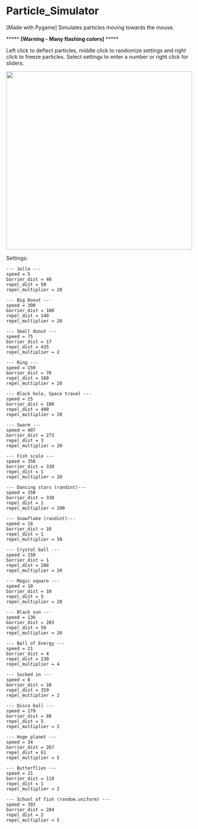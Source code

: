 # Particle_Simulator
[Made with Pygame]
Simulates particles moving towards the mouse.

***** **[Warning - Many flashing colors]** *****


Left click to deflect particles, middle click to randomize settings and right click to freeze particles.
Select settings to enter a number or right click for sliders.


<img src="https://user-images.githubusercontent.com/38061493/130374679-82faa9bd-fccb-49dd-9fdf-f479712d9dab.png" width="500" height="480" />

Settings:
```
--- Jello ---
speed = 5
barrier_dist = 40
repel_dist = 50
repel_multiplier = 20

--- Big Donut ---
speed = 300
barrier_dist = 100
repel_dist = 140
repel_multiplier = 20

--- Small donut ---
speed = 75
barrier_dist = 17
repel_dist = 435
repel_multiplier = 2

--- Ring ---
speed = 150
barrier_dist = 70
repel_dist = 160
repel_multiplier = 20

--- Black hole, Space travel ---
speed = 25
barrier_dist = 100
repel_dist = 400
repel_multiplier = 20

--- Swarm ---
speed = 407
barrier_dist = 273
repel_dist = 3
repel_multiplier = 20

--- Fish scale --- 
speed = 350
barrier_dist = 330
repel_dist = 1
repel_multiplier = 20

--- Dancing stars (randint)---
speed = 350
barrier_dist = 330
repel_dist = 1
repel_multiplier = 200

--- Snowflake (randint)---
speed = 18
barrier_dist = 10
repel_dist = 1
repel_multiplier = 50

--- Crystal ball ---
speed = 150
barrier_dist = 1
repel_dist = 288
repel_multiplier = 20

--- Magic square ---
speed = 10
barrier_dist = 10
repel_dist = 5
repel_multiplier = 20

--- Black sun ---
speed = 136
barrier_dist = 203
repel_dist = 50
repel_multiplier = 20

--- Ball of Energy ---
speed = 21
barrier_dist = 4
repel_dist = 130
repel_multiplier = 4

--- Sucked in ---
speed = 8
barrier_dist = 10
repel_dist = 359
repel_multiplier = 2

--- Disco ball ---
speed = 179
barrier_dist = 88
repel_dist = 5
repel_multiplier = 2

--- Huge planet ---
speed = 34
barrier_dist = 267
repel_dist = 61
repel_multiplier = 5

--- Butterflies ---
speed = 21
barrier_dist = 118
repel_dist = 1
repel_multiplier = 2

--- School of fish (random.uniform) ---
speed = 392
barrier_dist = 284
repel_dist = 2
repel_multiplier = 5
```
